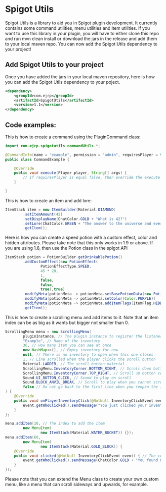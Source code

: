 # Spigot Utils

Spigot Utils is a library to aid you in Spigot plugin development. 
It currently contains some command utilities, menu utilities and item utilities.
If you want to use this library in your plugin, you will have to either clone this repo 
and run mvn clean install or download the jars in the release and add them to your local maven repo.
You can now add the Spigot Utils dependency to your project!

## Add Spigot Utils to your project

Once you have added the jars in your local maven repository, 
here is how you can add the Spigot Utils dependency to your poject.

```xml
<dependency>
    <groupId>com.ejrp</groupId>
    <artifactId>SpigotUtils</artifactId>
    <version>1.1</version>
</dependency>
```

## Code examples: 

This is how to create a command using the PluginCommand class:

```java
import com.ejrp.spigotutils.commandUtils.*;

@CommandInfo(name = "example", permission = "admin", requiresPlayer = true)
public class CommandExample {

    @Override
    public void execute(Player player, String[] args) {
        // If requiresPlayer is equal false, then override the execute method with the commandSender parameter
    }

}
```

This is how to create an item and add lore:

```java
ItemStack item = new ItemBuilder(Material.DIAMOND)
        .setItemAmount(42)
        .setDisplayName(ChatColor.GOLD + "What is 42?")
        .setLore(ChatColor.GREEN + "The answer to the universe and everything!")
        .getItem();
```

Here is how you can create a speed potion with a custom effect, color and hidden attributes. 
Please take note that this only works in 1.9 or above. If you are using 1.8, then use the Potion class in the spigot API

```java
ItemStack potion = PotionBuilder.getDrinkablePotion()
        .addCustomEffect(new PotionEffect(
                PotionEffectType.SPEED,
                45 * 20,
                1,
                false,
                false,
                true),true)
        .modifyMeta(potionMeta -> potionMeta.setBasePotionData(new PotionData(PotionType.SPEED)))
        .modifyMeta(potionMeta -> potionMeta.setColor(Color.PURPLE))
        .modifyMeta(potionMeta -> potionMeta.addItemFlags(ItemFlag.HIDE_ATTRIBUTES,ItemFlag.HIDE_POTION_EFFECTS))
        .getItem();
```

This is how to create a scrolling menu and add items to it.
Note that an item index can be as big as it wants but bigger not smaller than 0.
```java
ScrollingMenu menu = new ScrollingMenu(
        pluginInstance, // The plugin instance to register the listeners
        "Example", // Name of the inventory
        36, // How many item you can see at once
        new HashMap<>(), // Empty inventory for now
        null, // There is no inventory to open when this one closes
        1, // Line scrolled when the player clicks the scroll button
        Material.LADDER, // The scroll button material
        ScrollingMenu.InventoryCorner.BOTTOM_RIGHT, // Scroll down button corner
        ScrollingMenu.InventoryCorner.TOP_RIGHT, // Scroll up botton corner
        Sound.UI_BUTTON_CLICK, // Sound to play on scroll
        Sound.BLOCK_ANVIL_BREAK, // Scroll to play when you cannot scroll
        false // Do not go back to the first line when you reopen the inventory
) {
    @Override
    public void onPlayerInventoryClick(@NotNull InventoryClickEvent event) {
        event.getWhoClicked().sendMessage("You just clicked your inventory while viewing this one!");
    }
};

menu.addItem(10, // The index to add the item
        new MenuItem(
                new ItemStack(Material.WATER_BUCKET)) {}); 
menu.addItem(60,
        new MenuItem(
                new ItemStack(Material.GOLD_BLOCK)) {
    @Override
    public void clicked(@NotNull InventoryClickEvent event) { // The code to run when you click this item
        event.getWhoClicked().sendMessage(ChatColor.GOLD + "You found me!");
    }
});
```
Please note that you can extend the Menu class to create your own custom menu, like a menu that can scroll sideways and upwards, for example.
